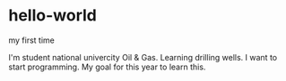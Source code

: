 # hello-world
my first time

I'm student national univercity Oil & Gas. Learning drilling wells.
I want to start programming. My goal for this year to learn this.
